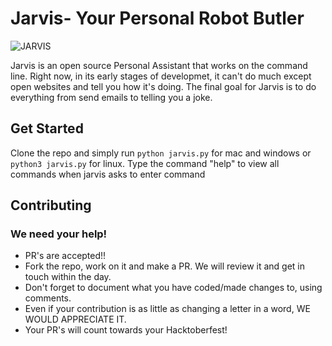 # Jarvis- Your Personal Robot Butler
![JARVIS](https://github.com/virejdasani/Jarvis/blob/master/res/jarvisimg.jpg?raw=true)

Jarvis is an open source Personal Assistant that works on the command line.
Right now, in its early stages of developmet, it can't do much except open websites and tell you how it's doing.
The final goal for Jarvis is to do everything from send emails to telling you a joke.

## Get Started
Clone the repo and simply run `python jarvis.py` for mac and windows or
`python3 jarvis.py` for linux.
Type the command "help" to view all commands when jarvis asks to enter command

## Contributing
### We need your help!
- PR's are accepted!!
- Fork the repo, work on it and make a PR. We will review it and get in touch within the day.
- Don't forget to document what you have coded/made changes to, using comments.
- Even if your contribution is as little as changing a letter in a word, WE WOULD APPRECIATE IT. 
- Your PR's will count towards your Hacktoberfest!
